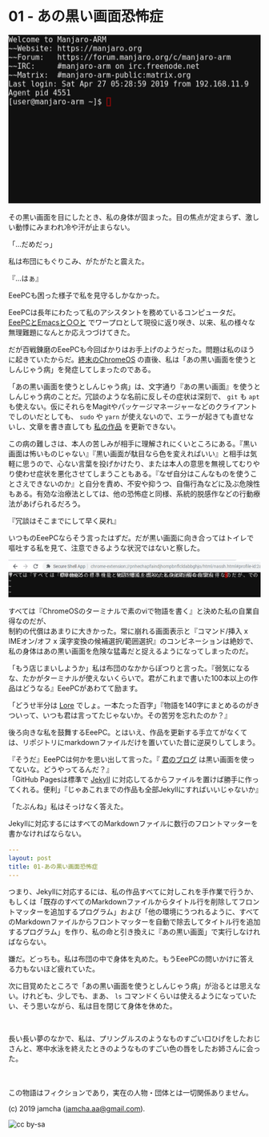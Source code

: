 # 01 - あの黒い画面恐怖症

![console](./Console.png)

その黒い画面を目にしたとき、私の身体が固まった。目の焦点が定まらず、激しい動悸にみまわれ冷や汗が止まらない。

「…だめだっ」

私は布団にもぐりこみ、がたがたと震えた。

『…はぁ』

EeePCも困った様子で私を見守るしかなかった。

EeePCは長年にわたって私のアシスタントを務めているコンピュータだ。[EeePCとEmacsと○○と](https://jamcha-aa.github.io/EeePC/) でワープロとして現役に返り咲き、以来、私の様々な無理難題になんとか応えつづけてきた。

だが百戦錬磨のEeePCも今回ばかりはお手上げのようだった。問題は私のほうに起きていたからだ。[終末のChromeOS](https://jamcha-aa.github.io/cloudready-VT/) の直後、私は「あの黒い画面を使うとしんじゃう病」を発症してしまったのである。

「あの黒い画面を使うとしんじゃう病」は、文字通り『あの黒い画面』を使うとしんじゃう病のことだ。冗談のような名前に反しその症状は深刻で、 `git` も `apt` も使えない。仮にそれらをMagitやパッケージマネージャーなどのクライアントでしのいだとしても、 `sudo` や `yarn` が使えないので、エラーが起きても直せないし、文章を書き直しても [私の作品](https://jamcha-aa.github.io/About/) を更新できない。

この病の難しさは、本人の苦しみが相手に理解されにくいところにある。『黒い画面は怖いものじゃない』『黒い画面が駄目なら色を変えればいい』と相手は気軽に思うので、心ない言葉を投げかけたり、または本人の意思を無視してむりやり使わせ症状を悪化させてしまうこともある。『なぜ自分はこんなものを使うことさえできないのか』と自分を責め、不安や抑うつ、自傷行為などに及ぶ危険性もある。有効な治療法としては、他の恐怖症と同様、系統的脱感作などの行動療法があげられるだろう。

『冗談はそこまでにして早く戻れ』

いつものEeePCならそう言ったはずだ。だが黒い画面に向き合ってはトイレで嘔吐する私を見て、注意できるような状況ではないと察した。

![ssh vi](./sshvi.png)

すべては『ChromeOSのターミナルで素のviで物語を書く』と決めた私の自業自得なのだが、  
制約の代償はあまりに大きかった。常に崩れる画面表示と『コマンド/挿入 x IMEオン/オフ x 漢字変換の候補選択/範囲選択』のコンビネーションは絶妙で、私の身体はあの黒い画面を危険な猛毒だと捉えるようになってしまったのだ。

「もう店じまいしようか」私は布団のなかからぽつりと言った。『弱気になるな、たかがターミナルが使えないくらいで。君がこれまで書いた100本以上の作品はどうなる』EeePCがあわてて励ます。

「どうせ半分は [Lore](https://jamcha-aa.github.io/Lore/) でしょ。一本たった百字」『物語を140字にまとめるのがきついって、いつも君は言ってたじゃないか。その苦労を忘れたのか？』

後ろ向きな私を鼓舞するEeePC。とはいえ、作品を更新する手立てがなくては、リポジトリにmarkdownファイルだけを置いていた昔に逆戻りしてしまう。

『そうだ』EeePCは何かを思い出して言った。『 [君のブログ](https://jamcha-aa.github.io/) は黒い画面を使ってないな。どうやってるんだ？』  
「GitHub Pagesは標準で [Jekyll](https://jekyllrb.com/) に対応してるからファイルを置けば勝手に作ってくれる。便利」『じゃあこれまでの作品も全部Jekyllにすればいいじゃないか』

「たぶんね」私はそっけなく答えた。  

Jekyllに対応するにはすべてのMarkdownファイルに数行のフロントマッターを書かなければならない。

```yml
---
layout: post
title: 01-あの黒い画面恐怖症
---
```

つまり、Jekyllに対応するには、私の作品すべてに対しこれを手作業で行うか、もしくは「既存のすべてのMarkdownファイルからタイトル行を削除してフロントマッターを追加するプログラム」および「他の環境にうつれるように、すべてのMarkdownファイルからフロントマッターを自動で除去してタイトル行を追加するプログラム」を作り、私の命と引き換えに『あの黒い画面」で実行しなければならない。

嫌だ。どっちも。私は布団の中で身体を丸めた。もうEeePCの問いかけに答える力もないほど疲れていた。

次に目覚めたところで「あの黒い画面を使うとしんじゃう病」が治るとは思えない。けれども、少しでも、まあ、 `ls` コマンドくらいは使えるようになっていたい、そう思いながら、私は目を閉じて身体を休めた。

<br>

長い長い夢のなかで、私は、プリングルスのようなものすごい口ひげをしたおじさんと、寒中水泳を終えたときのようなものすごい色の唇をしたお姉さんに会った。

<br>  
<br>  
この物語はフィクションであり，実在の人物・団体とは一切関係ありません。  

(c) 2019 jamcha (jamcha.aa@gmail.com).  

![cc by-sa](https://i.creativecommons.org/l/by-sa/4.0/88x31.png)  

